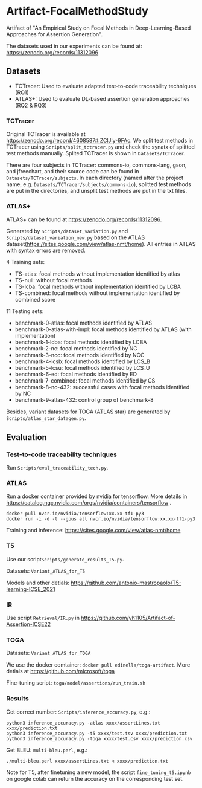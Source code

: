 # Artifact-FocalMethodStudy
Artifact of "An Empirical Study on Focal Methods in Deep-Learning-Based Approaches for Assertion Generation".

The datasets used in our experiments can be found at:
https://zenodo.org/records/11312096


## Datasets
- TCTracer: Used to evaluate adapted test-to-code traceability techniques (RQ1)
- ATLAS+: Used to evaluate DL-based assertion generation approaches (RQ2 & RQ3)

### TCTracer
Original TCTracer is available at https://zenodo.org/record/4608587#.ZClJly-9FAc. We split test methods in TCTracer using ```Scripts/split_tctracer.py``` and check the synatx of splitted test methods manually. Splited TCTracer is shown in ```Datasets/TCTracer```.

There are four subjects in TCTracer: commons-io, commons-lang, gson, and jfreechart, and their source code can be found in ```Datasets/TCTracer/subjects```. In each directory (named after the project name, e.g. ```Datasets/TCTracer/subjects/commons-io```), splitted test methods are put in the directories, and unsplit test methods are put in the txt files.

### ATLAS+
ATLAS+ can be found at https://zenodo.org/records/11312096.

Generated by ```Scripts/dataset_variation.py``` and ```Scripts/dataset_variation_new.py``` based on the ATLAS dataset(https://sites.google.com/view/atlas-nmt/home). All entries in ATLAS with syntax errors are removed.

4 Training sets:

- TS-atlas: focal methods without implementation identified by atlas
- TS-null: without focal methods 
- TS-lcba: focal methods without implementation identified by LCBA
- TS-combined: focal methods without implementation identified by combined score

11 Testing sets:
- benchmark-0-atlas: focal methods identified by ATLAS
- benchmark-0-atlas-with-impl: focal methods identified by ATLAS (with implementation)
- benchmark-1-lcba: focal methods identified by LCBA
- benchmark-2-nc: focal methods identified by NC
- benchmark-3-ncc: focal methods identified by NCC
- benchmark-4-lcsb: focal methods identified by LCS_B
- benchmark-5-lcsu: focal methods identified by LCS_U
- benchmark-6-ed: focal methods identified by ED
- benchmark-7-combined: focal methods identified by CS
- benchmark-8-nc-432: successful cases with focal methods identified by NC
- benchmark-9-atlas-432:  control group of benchmark-8


Besides, variant datasets for TOGA (ATLAS star) are generated by ```Scripts/atlas_star_datagen.py```.


## Evaluation
### Test-to-code traceability techniques
Run  ```Scripts/eval_traceability_tech.py```.

### ATLAS
Run a docker container provided by nvidia for tensorflow. More details in https://catalog.ngc.nvidia.com/orgs/nvidia/containers/tensorflow .
```
docker pull nvcr.io/nvidia/tensorflow:xx.xx-tf1-py3
docker run -i -d -t --gpus all nvcr.io/nvidia/tensorflow:xx.xx-tf1-py3
```

Training and inference: https://sites.google.com/view/atlas-nmt/home


### T5
Use our script```Scripts/generate_results_T5.py```.

Datasets: ```Variant_ATLAS_for_T5```

Models and other detials: https://github.com/antonio-mastropaolo/T5-learning-ICSE_2021

### IR
Use script ```Retrieval/IR.py``` in https://github.com/yh1105/Artifact-of-Assertion-ICSE22

### TOGA
Datasets: ```Variant_ATLAS_for_TOGA```

We use the docker comtainer: ```docker pull edinella/toga-artifact```. More detials at https://github.com/microsoft/toga

Fine-tuning script: ```toga/model/assertions/run_train.sh```

### Results
Get correct number: ```Scripts/inference_accuracy.py```, 
e.g.:
```
python3 inference_accuracy.py -atlas xxxx/assertLines.txt xxxx/prediction.txt
python3 inference_accuracy.py -t5 xxxx/test.tsv xxxx/prediction.txt
python3 inference_accuracy.py -toga xxxx/test.csv xxxx/prediction.csv
```

Get BLEU: ```multi-bleu.perl```, 
e.g.:

```
./multi-bleu.perl xxxx/assertLines.txt < xxxx/prediction.txt
```

Note for T5, after finetuning a new model, the script ```fine_tuning_t5.ipynb``` on google colab can return the accuracy on the corresponding test set.
